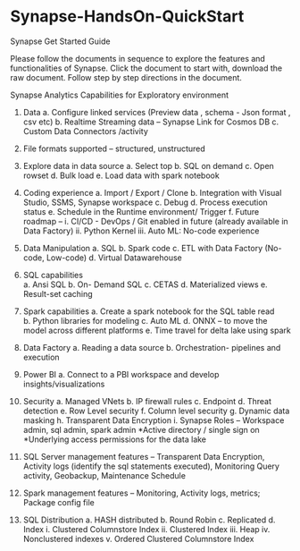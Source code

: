 # Synapse-HandsOn-QuickStart
Synapse Get Started Guide

Please follow the documents in sequence to explore the features and functionalities of Synapse. 
Click the document to start with, download the raw document. Follow step by step directions in the document.

Synapse Analytics
Capabilities for Exploratory environment
1.	Data 
a.	Configure linked services (Preview data , schema  - Json format , csv etc) 
b.	Realtime Streaming data – Synapse Link for Cosmos DB
c.	Custom Data Connectors /activity

2.	File formats supported – structured, unstructured

3.	Explore data in data source 
a.	Select top
b.	SQL on demand 
c.	Open rowset
d.	Bulk load
e.	Load data with spark notebook

4.	Coding experience 
a.	Import / Export / Clone
b.	Integration with Visual Studio, SSMS, Synapse workspace
c.	Debug 
d.	Process execution status 
e.	Schedule in the Runtime environment/ Trigger 
f.	Future roadmap – 
i.	CI/CD - DevOps / Git enabled in future (already available in Data Factory)
ii.	Python Kernel 
iii.	Auto ML: No-code experience

5.	Data Manipulation 
a.	SQL 
b.	Spark code
c.	ETL with Data Factory (No-code, Low-code)
d.	Virtual Datawarehouse

6.	SQL capabilities  
a.	Ansi SQL
b.	On- Demand SQL 
c.	CETAS
d.	Materialized views
e.	Result-set caching

7.	Spark capabilities
a.	Create a spark notebook for the SQL table read   
b.	Python libraries for modeling 
c.	Auto ML
d.	ONNX – to move the model across different platforms 
e.	Time travel for delta lake using spark

8.	Data Factory
a.	Reading a data source
b.	Orchestration- pipelines and execution

9.	Power BI 
a.	Connect to a PBI workspace and develop insights/visualizations

10.	Security
a.	Managed VNets
b.	IP firewall rules
c.	Endpoint
d.	Threat detection
e.	Row Level security 
f.	Column level security
g.	Dynamic data masking
h.	Transparent Data Encryption
i.	Synapse Roles – Workspace admin, sql admin, spark admin
*Active directory / single sign on 
*Underlying access permissions for the data lake 

11.	SQL Server management features – Transparent Data Encryption, Activity logs (identify the sql statements executed), Monitoring Query activity, Geobackup, Maintenance Schedule 

12.	Spark management features – Monitoring, Activity logs, metrics; Package config file 

13.	SQL Distribution 
a.	HASH distributed
b.	Round Robin
c.	Replicated
d.	Index 
i.	Clustered Columnstore Index 
ii.	Clustered Index 
iii.	Heap 
iv.	Nonclustered indexes
v.	Ordered Clustered Columnstore Index

